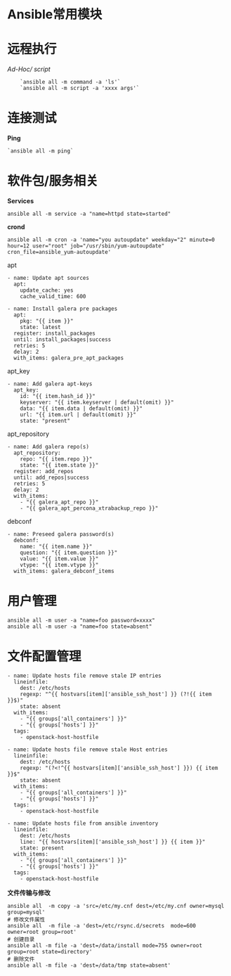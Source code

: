 # Ansible常用模块

# 远程执行

*Ad-Hoc/ script*

```
    `ansible all -m command -a 'ls'`
    `ansible all -m script -a 'xxxx args'`
```

# 连接测试

**Ping**

    `ansible all -m ping`

# 软件包/服务相关

**Services**

    ansible all -m service -a "name=httpd state=started"

**crond**

    ansible all -m cron -a 'name="you autoupdate" weekday="2" minute=0 hour=12 user="root" job="/usr/sbin/yum-autoupdate" cron_file=ansible_yum-autoupdate'

apt

```
- name: Update apt sources
  apt:
    update_cache: yes
    cache_valid_time: 600

- name: Install galera pre packages
  apt:
    pkg: "{{ item }}"
    state: latest
  register: install_packages
  until: install_packages|success
  retries: 5
  delay: 2
  with_items: galera_pre_apt_packages
```

apt_key

```
- name: Add galera apt-keys
  apt_key:
    id: "{{ item.hash_id }}"
    keyserver: "{{ item.keyserver | default(omit) }}"
    data: "{{ item.data | default(omit) }}"
    url: "{{ item.url | default(omit) }}"
    state: "present"
```

apt_repository

```
- name: Add galera repo(s)
  apt_repository:
    repo: "{{ item.repo }}"
    state: "{{ item.state }}"
  register: add_repos
  until: add_repos|success
  retries: 5
  delay: 2
  with_items:
    - "{{ galera_apt_repo }}"
    - "{{ galera_apt_percona_xtrabackup_repo }}"
```

debconf

```
- name: Preseed galera password(s)
  debconf:
    name: "{{ item.name }}"
    question: "{{ item.question }}"
    value: "{{ item.value }}"
    vtype: "{{ item.vtype }}"
  with_items: galera_debconf_items
```

# 用户管理

```
ansible all -m user -a "name=foo password=xxxx"
ansible all -m user -a "name=foo state=absent"
```

# 文件配置管理

```
- name: Update hosts file remove stale IP entries
  lineinfile:
    dest: /etc/hosts
    regexp: "^{{ hostvars[item]['ansible_ssh_host'] }} (?!{{ item }}$)"
    state: absent
  with_items:
    - "{{ groups['all_containers'] }}"
    - "{{ groups['hosts'] }}"
  tags:
    - openstack-host-hostfile

- name: Update hosts file remove stale Host entries
  lineinfile:
    dest: /etc/hosts
    regexp: "(?<!^{{ hostvars[item]['ansible_ssh_host'] }}) {{ item }}$"
    state: absent
  with_items:
    - "{{ groups['all_containers'] }}"
    - "{{ groups['hosts'] }}"
  tags:
    - openstack-host-hostfile

- name: Update hosts file from ansible inventory
  lineinfile:
    dest: /etc/hosts
    line: "{{ hostvars[item]['ansible_ssh_host'] }} {{ item }}"
    state: present
  with_items:
    - "{{ groups['all_containers'] }}"
    - "{{ groups['hosts'] }}"
  tags:
    - openstack-host-hostfile
```

**文件传输与修改**

    ansible all  -m copy -a 'src=/etc/my.cnf dest=/etc/my.cnf owner=mysql group=mysql' 
    # 修改文件属性
    ansible all  -m file -a 'dest=/etc/rsync.d/secrets  mode=600 owner=root group=root'
    # 创建目录
    ansible all -m file -a 'dest=/data/install mode=755 owner=root group=root state=directory' 
    # 删除文件
    ansible all -m file -a 'dest=/data/tmp state=absent'

